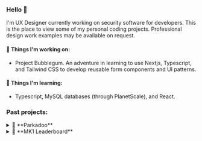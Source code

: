 ### Hello 👋

I'm UX Designer currently working on security software for developers. This is the place to view some of my personal coding projects. Professional design work examples may be available on request.

#### 🔧 Things I'm working on:

- Project Bubblegum. An adventure in learning to use Nextjs, Typescript, and Tailwind CSS to develop reusable form components and UI patterns.


#### 🌱 Things I'm learning:

- Typescript, MySQL databases (through PlanetScale), and React.

### Past projects:

<details>
  <summary>🚗 **Parkadoo** </summary>

Private repository. Available to view at [parkadoo.com](https://parkadoo.com) or [parkadoo.netlify.app](parkadoo.netlify.app/)

## What is parkadoo?
This was an experimental project to help people understand Edmonton parking laws better and create a letter that can help with the appeal process. There are three letter types plus the ability to proactively avoid parking tickets:

1. Public parking ticket appeal
2. Private parking lot appeal
3. Neighbour complaint/warning
4. Quickly check list of city bylaws to see if you're likely to get a ticket

## Philosophy

### Design
- Many form-based wizards are inflexible and frustrating to use, particularly on mobile devices. This project sought to explore a more fluid user experience by mimicking native messaging apps. 
- Key experimental design pattern: 
  + Allowing the step-by-step wizard to update active section via buttons but also on scroll. See example section below for video.
  + For context this project began in 2019 when scroll based interaction patterns were more unusual, especially for forms. Nowadays it's fairly common to see form/survey products utilizing some variation of scroll-based interactions.

### Code
- Goal was to reduce external dependencies as much as possible. Uses vanilla JS, CSS, HTML
- Use es6 modules instead of Node.js require
- Privacy and offline first. User data is not collected and user answers are saved to user's device and clears after their browsing session ends

## UI examples

### Light and dark mode 
<img src="https://user-images.githubusercontent.com/48400779/139737501-d5032be4-02a0-415a-9a5a-770632559fc4.PNG" width="250"> <img src="https://user-images.githubusercontent.com/48400779/139737519-eb9f4108-f2e5-4116-a316-af44f4c28127.PNG" width="250"> <img src="https://user-images.githubusercontent.com/48400779/139737508-933df7ff-3327-41fb-8301-008abd763c5a.PNG" width="250"> <img src="https://user-images.githubusercontent.com/48400779/139737515-ccf8a153-72a3-4eb9-9073-9d271f285253.PNG" width="250">


### Checking bylaws

- Make it easier to check bylaws by using providing a list, summarizing in plain language, and linking to official bylaw.

<img src="https://user-images.githubusercontent.com/48400779/139737561-b5f570e9-f53c-468a-aeac-cca2b233e59d.PNG" width="250"> <img src="https://user-images.githubusercontent.com/48400779/139736957-fdc9a339-0a80-4f8b-9d1e-a176bf558bc7.PNG" width="250">


### Creating an appeal letter

https://user-images.githubusercontent.com/48400779/139738865-407aece7-31fe-4b14-b829-dc2eee35aff1.mov 

https://user-images.githubusercontent.com/48400779/139738868-ba373c40-262f-49b2-9f2a-c87e194875de.mov


### Appeal letter (city)

- Appeal letter page gives links to next steps, common letter actions, and a letter preview

https://user-images.githubusercontent.com/48400779/139736044-146ffdba-6d1a-46a8-a081-5d81d243a57e.mov


### Scrolling

- Goal was to mimic the fluidity of a native messaging by having current step update as user scrolls up/down

https://user-images.githubusercontent.com/48400779/139736229-f5e7fa38-093d-45a0-8f6f-cc918f96b216.mov



## How to set up

1. Clone git repository _(private repository)_
2. Navigate to project folder and run ```npm run install``` to install dependencies 
3. Open terminal and run ```npm run start``` to start a local server 
3. View on localhost address shown in terminal


## Other notes

- 3D UFO graphic designed by me using Spline

</details>

<details>
  <summary>🏁 **MK1 Leaderboard**</summary>
  
  # Overview
The goal of this project was to learn React by creating a visual leaderboard for tracking Mario Kart race results. MK1 is a race league started during the Covid-19 pandemic.

See it in action at [https://mk1racing.netlify.app/](https://mk1racing.netlify.app/).

## Design

- Design is not polished. This was primarily a coding project with minimal time spent refinind visual design or interaction patters.
- Goal: Follow standard race league leaderboards while also allowing users the ability to quickly see rankings by season as well as all-time results.
- Logo designed by Steve A.
- If I ever have time the Avatars will be updated to pixel art.

## Code

- Uses React for the UI and Google Sheets API to host/update data. 
- There's a known async rendering issue with season results on initial page load. Can be fixed by triggering a re-render using the season dropdown. 


https://user-images.githubusercontent.com/48400779/139181521-399eb58a-7588-40f9-925b-09eac07bd064.mov
</details>
